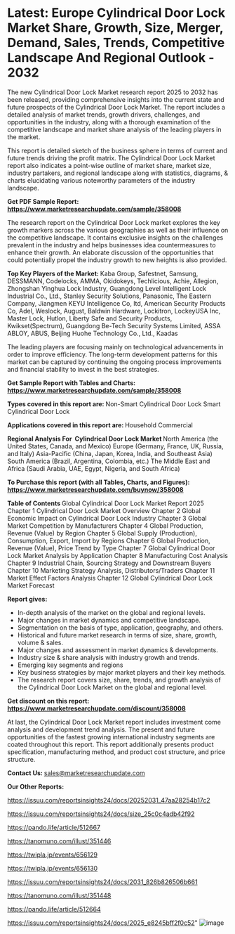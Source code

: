 # Latest: Europe Cylindrical Door Lock Market Share, Growth, Size, Merger, Demand, Sales, Trends, Competitive Landscape And Regional Outlook - 2032

The new Cylindrical Door Lock Market research report 2025 to 2032 has been released, providing comprehensive insights into the current state and future prospects of the Cylindrical Door Lock Market. The report includes a detailed analysis of market trends, growth drivers, challenges, and opportunities in the industry, along with a thorough examination of the competitive landscape and market share analysis of the leading players in the market.

This report is detailed sketch of the business sphere in terms of current and future trends driving the profit matrix. The Cylindrical Door Lock Market report also indicates a point-wise outline of market share, market size, industry partakers, and regional landscape along with statistics, diagrams, &amp; charts elucidating various noteworthy parameters of the industry landscape.

<strong><b>Get PDF Sample Report: <a href=https://www.marketresearchupdate.com/sample/358008>https://www.marketresearchupdate.com/sample/358008</a></b></strong>

The research report on the Cylindrical Door Lock market explores the key growth markers across the various geographies as well as their influence on the competitive landscape. It contains exclusive insights on the challenges prevalent in the industry and helps businesses idea countermeasures to enhance their growth. An elaborate discussion of the opportunities that could potentially propel the industry growth to new heights is also provided.

<strong><b>Top Key Players of the Market:
</b></strong>Kaba Group, Safestnet, Samsung, DESSMANN, Codelocks, AMMA, Okidokeys, Techlicious, Achie, Allegion, Zhongshan Yinghua Lock Industry, Guangdong Level Intelligent Lock Industrial Co., Ltd., Stanley Security Solutions, Panasonic, The Eastern Company, Jiangmen KEYU Intelligence Co, ltd, American Security Products Co, Adel, Weslock, August, Baldwin Hardware, Lockitron, LockeyUSA Inc, Master Lock, Hutlon, Liberty Safe and Security Products, Kwikset(Spectrum), Guangdong Be-Tech Security Systems Limited, ASSA ABLOY, ABUS, Beijing Huohe Technology Co., Ltd., Kaadas<strong><b>
</b></strong>

The leading players are focusing mainly on technological advancements in order to improve efficiency. The long-term development patterns for this market can be captured by continuing the ongoing process improvements and financial stability to invest in the best strategies.

<strong><b>Get Sample Report with Tables and Charts: <a href=https://www.marketresearchupdate.com/sample/358008>https://www.marketresearchupdate.com/sample/358008</a></b></strong>

<strong><b>Types covered in this report are:
</b></strong>Non-Smart Cylindrical Door Lock
Smart Cylindrical Door Lock<strong><b>
</b></strong>

<strong><b>Applications covered in this report are:
</b></strong>Household
Commercial<strong><b>
</b></strong>

<strong><b>Regional Analysis For  Cylindrical Door Lock Market</b></strong><strong><b>
</b></strong>North America (the United States, Canada, and Mexico)
Europe (Germany, France, UK, Russia, and Italy)
Asia-Pacific (China, Japan, Korea, India, and Southeast Asia)
South America (Brazil, Argentina, Colombia, etc.)
The Middle East and Africa (Saudi Arabia, UAE, Egypt, Nigeria, and South Africa)

<strong><b>To Purchase this report (with all Tables, Charts, and Figures): <a href=https://www.marketresearchupdate.com/buynow/358008>https://www.marketresearchupdate.com/buynow/358008</a></b></strong>

<strong><b>Table of Contents</b></strong><strong><b>
</b></strong>Global Cylindrical Door Lock Market Report 2025
Chapter 1 Cylindrical Door Lock Market Overview
Chapter 2 Global Economic Impact on Cylindrical Door Lock Industry
Chapter 3 Global Market Competition by Manufacturers
Chapter 4 Global Production, Revenue (Value) by Region
Chapter 5 Global Supply (Production), Consumption, Export, Import by Regions
Chapter 6 Global Production, Revenue (Value), Price Trend by Type
Chapter 7 Global Cylindrical Door Lock Market Analysis by Application
Chapter 8 Manufacturing Cost Analysis
Chapter 9 Industrial Chain, Sourcing Strategy and Downstream Buyers
Chapter 10 Marketing Strategy Analysis, Distributors/Traders
Chapter 11 Market Effect Factors Analysis
Chapter 12 Global Cylindrical Door Lock Market Forecast

<strong><b>Report gives:</b></strong>

- In-depth analysis of the market on the global and regional levels.
- Major changes in market dynamics and competitive landscape.
- Segmentation on the basis of type, application, geography, and others.
- Historical and future market research in terms of size, share, growth, volume &amp; sales.
- Major changes and assessment in market dynamics &amp; developments.
- Industry size &amp; share analysis with industry growth and trends.
- Emerging key segments and regions
- Key business strategies by major market players and their key methods.
- The research report covers size, share, trends, and growth analysis of the Cylindrical Door Lock Market on the global and regional level.

<strong><b>Get discount on this report: <a href=https://www.marketresearchupdate.com/discount/358008>https://www.marketresearchupdate.com/discount/358008</a></b></strong>

At last, the Cylindrical Door Lock Market report includes investment come analysis and development trend analysis. The present and future opportunities of the fastest growing international industry segments are coated throughout this report. This report additionally presents product specification, manufacturing method, and product cost structure, and price structure.

<strong><b>Contact Us:
</b></strong>sales@marketresearchupdate.com

<strong>Our Other Reports:</strong>

<a href=https://issuu.com/reportsinsights24/docs/20252031_47aa28254b17c2>https://issuu.com/reportsinsights24/docs/20252031_47aa28254b17c2</a>

<a href=https://issuu.com/reportsinsights24/docs/size_25c0c4adb42f92>https://issuu.com/reportsinsights24/docs/size_25c0c4adb42f92</a>

<a href=https://pando.life/article/512667>https://pando.life/article/512667</a>

<a href=https://tanomuno.com/illust/351446>https://tanomuno.com/illust/351446</a>

<a href=https://twipla.jp/events/656129>https://twipla.jp/events/656129</a>

<a href=https://twipla.jp/events/656130>https://twipla.jp/events/656130</a>

<a href=https://issuu.com/reportsinsights24/docs/2031_826b826506b661>https://issuu.com/reportsinsights24/docs/2031_826b826506b661</a>

<a href=https://tanomuno.com/illust/351448>https://tanomuno.com/illust/351448</a>

<a href=https://pando.life/article/512664>https://pando.life/article/512664</a>

<a href=https://issuu.com/reportsinsights24/docs/2025_e8245bff2f0c52>https://issuu.com/reportsinsights24/docs/2025_e8245bff2f0c52</a>"
![image](https://github.com/user-attachments/assets/f9c3ee69-7f67-45bd-a578-27a1d91379c0)
